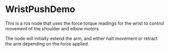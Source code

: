 WristPushDemo
=============

This is a ros node that uses the force torque readings for the wrist to control movement of the 
shoulder and elbow motors. 

The node will initially extend the arm, and either halt movement or retract the arm depending 
on the force applied.


